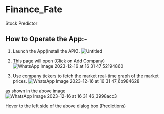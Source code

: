 # Finance_Fate

Stock Predictor

## How to Operate the App:-
1. Launch the App(Install the APK).
![Untitled](https://github.com/Cs7dev/finance_fate/assets/93176514/66754f42-f88b-4390-b80c-ba93e34597e2)


2. This page will open (Click on Add Company)
![WhatsApp Image 2023-12-16 at 16 31 47_52194860](https://github.com/Cs7dev/finance_fate/assets/93176514/a2f3cf7c-0ba6-4b99-8818-138f206b561d)
3. Use company tickers to fetch the market real-time graph of the market prices.
![WhatsApp Image 2023-12-16 at 16 31 47_6b984628](https://github.com/Cs7dev/finance_fate/assets/93176514/f39a6eb6-a9c9-4a32-a834-72736abd2303)

as shown in the above image
![WhatsApp Image 2023-12-16 at 16 31 46_3998acc3](https://github.com/Cs7dev/finance_fate/assets/93176514/a76b1fa9-9882-46f4-b42b-b0cdd6414c62)

Hover to the left side of the above dialog box (Predictions)





